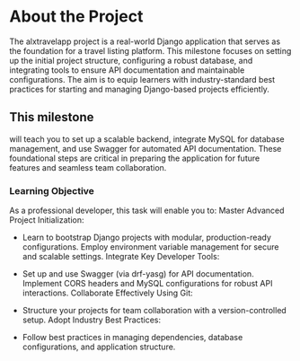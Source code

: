 # About the Project
The alxtravelapp project is a real-world Django application that serves as the foundation for a travel listing platform. This milestone focuses on setting up the initial project structure, configuring a robust database, and integrating tools to ensure API documentation and maintainable configurations. The aim is to equip learners with industry-standard best practices for starting and managing Django-based projects efficiently.

## This milestone
 will teach you to set up a scalable backend, integrate MySQL for database management, and use Swagger for automated API documentation. These foundational steps are critical in preparing the application for future features and seamless team collaboration.

### Learning Objective
As a professional developer, this task will enable you to:
Master Advanced Project Initialization:

- Learn to bootstrap Django projects with modular, production-ready configurations.
Employ environment variable management for secure and scalable settings.
Integrate Key Developer Tools:

- Set up and use Swagger (via drf-yasg) for API documentation.
Implement CORS headers and MySQL configurations for robust API interactions.
Collaborate Effectively Using Git:

- Structure your projects for team collaboration with a version-controlled setup.
Adopt Industry Best Practices:

- Follow best practices in managing dependencies, database configurations, and application structure.
